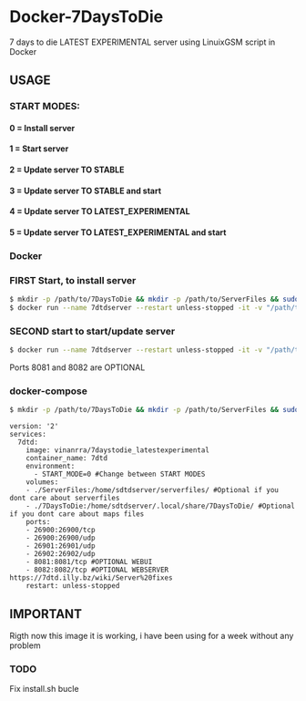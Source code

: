 # Docker-7DaysToDie
7 days to die LATEST EXPERIMENTAL server using LinuixGSM script in Docker

## USAGE

### START MODES:

#### 0 = Install server

#### 1 = Start server

#### 2 = Update server TO STABLE

#### 3 = Update server TO STABLE and start

#### 4 = Update server TO LATEST_EXPERIMENTAL

#### 5 = Update server TO LATEST_EXPERIMENTAL and start

### Docker

### FIRST Start, to install server
```bash
$ mkdir -p /path/to/7DaysToDie && mkdir -p /path/to/ServerFiles && sudo chown -R 1001:1001 /path/to/7DaysToDie && sudo chown -R 1001:1001 /path/to/ServerFiles
$ docker run --name 7dtdserver --restart unless-stopped -it -v "/path/to/7DaysToDie:/home/sdtdserver/.local/share/7DaysToDie/" -v "/path/to/ServerFiles:/home/sdtdserver/serverfiles/" -p 26900:26900/tcp -p 26900:26900/udp -p 26901:26901/udp -p 26902:26902/udp -p 8081:8081/tcp -p 8082:8082/tcp vinanrra/7dtd
```
### SECOND start to start/update server
```bash
$ docker run --name 7dtdserver --restart unless-stopped -it -v "/path/to/7DaysToDie:/home/sdtdserver/.local/share/7DaysToDie/" -v "/path/to/ServerFiles:/home/sdtdserver/serverfiles/" -p 26900:26900/tcp -p 26900:26900/udp -p 26901:26901/udp -p 26902:26902/udp -p 8081:8081/tcp -p 8082:8082/tcp -e START_MODE=CHANGE_ME vinanrra/7dtd
```

Ports 8081 and 8082 are OPTIONAL

### docker-compose

```bash
$ mkdir -p /path/to/7DaysToDie && mkdir -p /path/to/ServerFiles && sudo chown -R 1001:1001 /path/to/7DaysToDie && sudo chown -R 1001:1001 /path/to/ServerFiles
```

```
version: '2'
services:
  7dtd:
    image: vinanrra/7daystodie_latestexperimental
    container_name: 7dtd
    environment:
      - START_MODE=0 #Change between START MODES
    volumes:
    - ./ServerFiles:/home/sdtdserver/serverfiles/ #Optional if you dont care about serverfiles
    - ./7DaysToDie:/home/sdtdserver/.local/share/7DaysToDie/ #Optional if you dont care about maps files
    ports:
    - 26900:26900/tcp
    - 26900:26900/udp
    - 26901:26901/udp
    - 26902:26902/udp
    - 8081:8081/tcp #OPTIONAL WEBUI
    - 8082:8082/tcp #OPTIONAL WEBSERVER https://7dtd.illy.bz/wiki/Server%20fixes
    restart: unless-stopped
```

## IMPORTANT

Rigth now this image it is working, i have been using for a week without any problem

### TODO

Fix install.sh bucle
